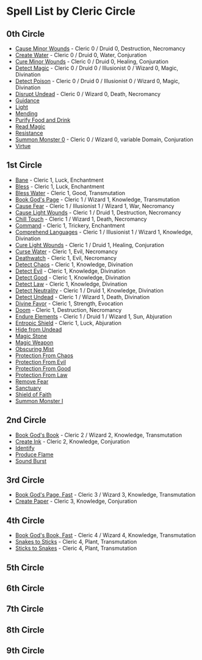 # Spell List by Cleric Circle

## 0th Circle

- [Cause Minor Wounds](/Magic/C/CauseMinorWounds.md) - Cleric 0 / Druid 0, Destruction, Necromancy
- [Create Water](/Magic/C/CreateWater.md) - Cleric 0 / Druid 0, Water, Conjuration
- [Cure Minor Wounds](/Magic/C/CureMinorWounds.md) - Cleric 0 / Druid 0, Healing, Conjuration
- [Detect Magic](/Magic/D/DetectMagic.md) - Cleric 0 / Druid 0 / Illusionist 0 / Wizard 0, Magic, Divination
- [Detect Poison](/Magic/D/DetectPoison.md) - Cleric 0 / Druid 0 / Illusionist 0 / Wizard 0, Magic, Divination
- [Disrupt Undead](/Magic/D/DisruptUndead.md) - Cleric 0 / Wizard 0, Death, Necromancy
- [Guidance](/Magic/G/Guidance.md)
- [Light](/Magic/L/Light.md)
- [Mending](/Magic/M/Mending.md)
- [Purify Food and Drink](/Magic/P/PurifyFoodAndDrink.md)
- [Read Magic](/Magic/R/ReadMagic.md)
- [Resistance](/Magic/R/Resistance.md)
- [Summon Monster 0](/Magic/S/SummonMonster0.md) - Cleric 0 / Wizard 0, variable Domain, Conjuration
- [Virtue](/Magic/V/Virtue.md)

## 1st Circle

- [Bane](/Magic/B/Bane.md) - Cleric 1, Luck, Enchantment
- [Bless](/Magic/B/Bless.md) - Cleric 1, Luck, Enchantment
- [Bless Water](/Magic/B/BlessWater.md) - Cleric 1, Good, Transmutation
- [Book God's Page](/Magic/B/BookGodsPage.md) - Cleric 1 / Wizard 1, Knowledge, Transmutation
- [Cause Fear](/Magic/C/CauseFear.md) - Cleric 1 / Illusionist 1 / Wizard 1, War, Necromancy
- [Cause Light Wounds](/Magic/C/CauseLightWounds.md) - Cleric 1 / Druid 1, Destruction, Necromancy
- [Chill Touch](/Magic/C/ChillTouch.md) - Cleric 1 / Wizard 1, Death, Necromancy
- [Command](/Magic/C/Command.md) - Cleric 1, Trickery, Enchantment
- [Comprehend Languages](/Magic/C/ComprehendLanguages.md) - Cleric 1 / Illusionist 1 / Wizard 1, Knowledge, Divination
- [Cure Light Wounds](/Magic/C/CureLightWounds.md) - Cleric 1 / Druid 1, Healing, Conjuration
- [Curse Water](/Magic/C/CurseWater.md) - Cleric 1, Evil, Necromancy
- [Deathwatch](/Magic/D/Deathwatch.md) - Cleric 1, Evil, Necromancy
- [Detect Chaos](/Magic/D/DetectChaos.md) - Cleric 1, Knowledge, Divination
- [Detect Evil](/Magic/D/DetectEvil.md) - Cleric 1, Knowledge, Divination
- [Detect Good](/Magic/D/DetectGood.md) - Cleric 1, Knowledge, Divination
- [Detect Law](/Magic/D/DetectLaw.md) - Cleric 1, Knowledge, Divination
- [Detect Neutrality](/Magic/D/DetectNeutrality.md) - Cleric 1 / Druid 1, Knowledge, Divination
- [Detect Undead](/Magic/D/DetectUndead.md) - Cleric 1 / Wizard 1, Death, Divination
- [Divine Favor](/Magic/D/DivineFavor.md) - Cleric 1, Strength, Evocation
- [Doom](/Magic/D/Doom.md) - Cleric 1, Destruction, Necromancy
- [Endure Elements](/Magic/E/EndureElements.md) - Cleric 1 / Druid 1 / Wizard 1, Sun, Abjuration
- [Entropic Shield](/Magic/E/EntropicShield.md) - Cleric 1, Luck, Abjuration
- [Hide from Undead](/Magic/H/HideFromUndead.md)
- [Magic Stone](/Magic/M/MagicStone.md)
- [Magic Weapon](/Magic/M/MagicWeapon.md)
- [Obscuring Mist](/Magic/O/ObscuringMist.md)
- [Protection From Chaos](/Magic/P/ProtectionFromChaos.md)
- [Protection From Evil](/Magic/P/ProtectionFromEvil.md)
- [Protection From Good](/Magic/P/ProtectionFromGood.md)
- [Protection From Law](/Magic/P/ProtectionFromLaw.md)
- [Remove Fear](/Magic/R/RemoveFear.md)
- [Sanctuary](/Magic/S/Sanctuary.md)
- [Shield of Faith](/Magic/S/ShieldOfFaith.md)
- [Summon Monster I](/Magic/S/SummonMonster1.md)

## 2nd Circle

- [Book God's Book](/Magic/B/BookGodsBook.md) - Cleric 2 / Wizard 2, Knowledge, Transmutation
- [Create Ink](/Magic/C/CreateInk.md) - Cleric 2, Knowledge, Conjuration
- [Identify](/Magic/I/Identify.md)
- [Produce Flame](/Magic/P/ProduceFlame.md)
- [Sound Burst](/Magic/S/SoundBurst.md)

## 3rd Circle

- [Book God's Page, Fast](/Magic/B/BookGodsPageFast.md) - Cleric 3 / Wizard 3, Knowledge, Transmutation
- [Create Paper](/Magic/C/CreatePaper.md) - Cleric 3, Knowledge, Conjuration

## 4th Circle

- [Book God's Book, Fast](/Magic/B/BookGodsBookFast.md) - Cleric 4 / Wizard 4, Knowledge, Transmutation
- [Snakes to Sticks](/Magic/S/SnakesToSticks.md) - Cleric 4, Plant, Transmutation
- [Sticks to Snakes](/Magic/S/SticksToSnakes.md) - Cleric 4, Plant, Transmutation

## 5th Circle

## 6th Circle

## 7th Circle

## 8th Circle

## 9th Circle
